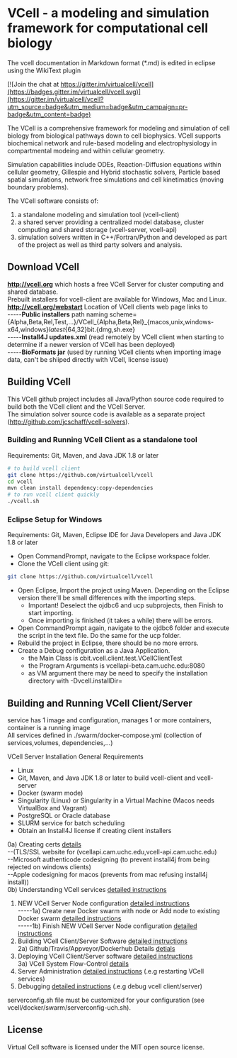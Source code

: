 # VCell - a modeling and simulation framework for computational cell biology
The vcell documentation in Markdown format (*.md) is edited in eclipse using the WikiText plugin


[![Join the chat at https://gitter.im/virtualcell/vcell](https://badges.gitter.im/virtualcell/vcell.svg)](https://gitter.im/virtualcell/vcell?utm_source=badge&utm_medium=badge&utm_campaign=pr-badge&utm_content=badge)

The VCell is a comprehensive framework for modeling and simulation of cell biology from biological pathways down to 
cell biophysics. VCell supports biochemical network and rule-based modeling and electrophysiology in compartmental 
modeing and within cellular geometry.  

Simulation capabilities include ODEs, Reaction-Diffusion equations within 
cellular geometry, Gillespie and Hybrid stochastic solvers, Particle based spatial simulations, network free simulations
and cell kinetimatics (moving boundary problems).  

The VCell software consists of:
1) a standalone modeling and simulation tool (vcell-client)
2) a shared server providing a centralized model database, cluster computing and shared storage (vcell-server, vcell-api)
3) simulation solvers written in C++/Fortran/Python and developed as part of the project as well as third party solvers and analysis. 

## Download VCell
**http://vcell.org** which hosts a free VCell Server for cluster computing and shared database.  
Prebuilt installers for vcell-client are available for Windows, Mac and Linux.  
**http://vcell.org/webstart** Location of VCell clients web page links to   
-----**Public installers** path naming scheme= {Alpha,Beta,Rel,Test,...}/VCell_{Alpha,Beta,Rel}_{macos,unix,windows-x64,windows}_latest_{64,32}bit.{dmg,sh.exe}  
-----**Install4J updates.xml** (read remotely by VCell client when starting to determine if a newer version of VCell has been deployed)  
-----**BioFormats jar** (used by running VCell clients when importing image data, can't be shiiped directly with VCell, license issue)

## Building VCell
This VCell github project includes all Java/Python source code required to build both the VCell client and the VCell Server.  
The simulation solver source code is available as a separate project (http://github.com/jcschaff/vcell-solvers).

### Building and Running VCell Client as a standalone tool
Requirements:  Git, Maven, and Java JDK 1.8 or later

```bash
# to build vcell client
git clone https://github.com/virtualcell/vcell
cd vcell
mvn clean install dependency:copy-dependencies
# to run vcell client quickly
./vcell.sh
```

### Eclipse Setup for Windows
Requirements:  Git, Maven, Eclipse IDE for Java Developers and Java JDK 1.8 or later

  * Open CommandPrompt, navigate to the Eclipse workspace folder.
  * Clone the VCell client using git:
  
   ```bash
   git clone https://github.com/virtualcell/vcell
   ```
  * Open Eclipse, Import the project using Maven. Depending on the Eclipse version there'll be small differences with the importing steps.
    * Important! Deselect the ojdbc6 and ucp subprojects, then Finish to start importing.
    * Once importing is finished (it takes a while) there will be errors.
  * Open CommandPrompt again, navigate to the ojdbc6 folder and execute the script in the text file. Do the same for the ucp folder.
  * Rebuild the project in Eclipse, there should be no more errors.
  * Create a Debug configuration as a Java Application.
     * the Main Class is cbit.vcell.client.test.VCellClientTest
     * the Program Arguments is vcellapi-beta.cam.uchc.edu:8080
     * as VM argument there may be need to specify the installation directory with -Dvcell.installDir=<your install dir>





## Building and Running VCell Client/Server
service has 1 image and configuration, manages 1 or more containers, container is a running image  
All services defined in ./swarm/docker-compose.yml (collection of services,volumes, dependencies,...)  

VCell Server Installation General Requirements
  * Linux
  * Git, Maven, and Java JDK 1.8 or later to build vcell-client and vcell-server
  * Docker (swarm mode)
  * Singularity (Linux) or Singularity in a Virtual Machine (Macos needs VirtualBox and Vagrant)
  * PostgreSQL or Oracle database
  * SLURM service for batch scheduling
  * Obtain an Install4J license if creating client installers




0a) Creating certs [details](README_certs.md)  
--(TLS/SSL website for (vcellapi.cam.uchc.edu,vcell-api.cam.uchc.edu)  
--Microsoft authenticode codesigning (to prevent install4j from being rejected on windows clients)  
--Apple codesigning for macos (prevents from mac refusing install4j install))  
0b) Understanding VCell services [detailed instructions](docker/README_serviceInfo.md)   
1) NEW VCell Server Node configuration [detailed instructions](docker/swarm/README_DockerSwarmConfig.md)  
-----1a) Create new Docker swarm with node or Add node to existing Docker swarm [detailed instructions](docker/swarm/README_NodeAndSwarm.md)  
-----1b) Finish NEW VCell Server Node configuration [detailed instructions](docker/swarm/README_new_node_final_steps.md)  
2) Building VCell Client/Server Software [detailed instructions](docker/build/README.md)  
2a) Github/Travis/Appveyor/Dockerhub Details [detials](README_git_trav_appv_dhub.md)  
3) Deploying VCell Client/Server software [detailed instructions](docker/swarm/README.md)  
3a) VCell System Flow-Control [details](README_flow_control.md)  
4) Server Administration [detailed instructions](docker/swarm/README_admin.md) (.e.g restarting VCell services)  
5) Debugging [detailed instructions](README_Debugging.md) (.e.g debug vcell client/server)  

serverconfig.sh file must be customized for your configuration (see vcell/docker/swarm/serverconfig-uch.sh).  



## License
Virtual Cell software is licensed under the MIT open source license.
